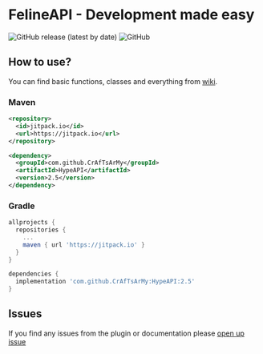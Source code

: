 # FelineAPI - Development made easy
![GitHub release (latest by date)](https://img.shields.io/github/v/release/CrAfTsArMy/HypeAPI)
![GitHub](https://img.shields.io/github/license/CrAfTsArMy/HypeAPI)


## How to use?
You can find basic functions, classes and everything from [wiki](https://github.com/CrAfTsArMy/HypeAPI/wiki).


### Maven
```xml
<repository>
  <id>jitpack.io</id>
  <url>https://jitpack.io</url>
</repository>
```
```xml
<dependency>
  <groupId>com.github.CrAfTsArMy</groupId>
  <artifactId>HypeAPI</artifactId>
  <version>2.5</version>
</dependency>
```

### Gradle
```gradle
allprojects {
  repositories {
    ...
    maven { url 'https://jitpack.io' }
  }
}
```
```gradle
dependencies {
  implementation 'com.github.CrAfTsArMy:HypeAPI:2.5'
}
```

## Issues
If you find any issues from the plugin or documentation please [open up issue](https://github.com/CrAfTsArMy/HypeAPI/issues)

